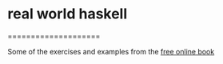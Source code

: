 # real world haskell
====================

Some of the exercises and examples from the [free online book](http://book.realworldhaskell.org/read/)

